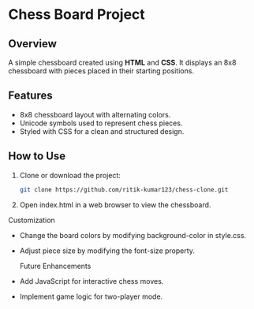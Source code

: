 # Chess Board Project

## Overview
A simple chessboard created using **HTML** and **CSS**.
It displays an 8x8 chessboard with pieces placed in their starting positions.

## Features
- 8x8 chessboard layout with alternating colors.
- Unicode symbols used to represent chess pieces.
- Styled with CSS for a clean and structured design.

## How to Use
1. Clone or download the project:
   ```sh
   git clone https://github.com/ritik-kumar123/chess-clone.git
2. Open index.html in a web browser to view the chessboard.
 
 Customization
- Change the board colors by modifying background-color in style.css.
- Adjust piece size by modifying the font-size property.

  Future Enhancements
- Add JavaScript for interactive chess moves.
- Implement game logic for two-player mode.

